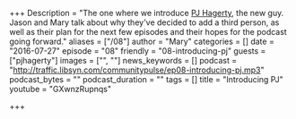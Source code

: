 +++
Description = "The one where we introduce [PJ Hagerty](https://twitter.com/aspleenic), the new guy. Jason and Mary talk about why they've decided to add a third person, as well as their plan for the next few episodes and their hopes for the podcast going forward."
aliases = ["/08"]
author = "Mary"
categories = []
date = "2016-07-27"
episode = "08"
friendly = "08-introducing-pj"
guests = ["pjhagerty"]
images = ["", ""]
news_keywords = []
podcast = "http://traffic.libsyn.com/communitypulse/ep08-introducing-pj.mp3"
podcast_bytes = ""
podcast_duration = ""
tags = []
title = "Introducing PJ"
youtube = "GXwnzRupnqs"

+++

